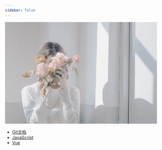 ```yaml
---
sidebar: false
---
```


![dev](../.vuepress/public/dev.jpg)

- [Git文档](git/README.md)
- [JavaScript](JS/README.md)
- [Vue](VUE/README.md)
